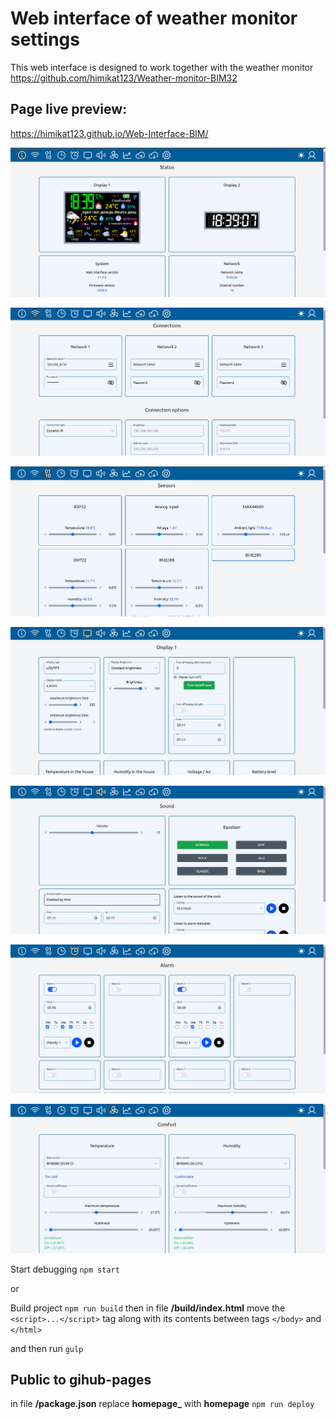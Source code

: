 # Web interface of weather monitor settings

This web interface is designed to work together with the weather monitor https://github.com/himikat123/Weather-monitor-BIM32

## Page live preview: 
https://himikat123.github.io/Web-Interface-BIM/

<p align="center"><img src="img/status.png" alt="web interface BIM "></p>
<p align="center"><img src="img/connections.png" alt="web interface BIM"></p>
<p align="center"><img src="img/sensors.png" alt="web interface BIM"></p>
<p align="center"><img src="img/display.png" alt="web interface BIM"></p>
<p align="center"><img src="img/sound.png" alt="web interface BIM"></p>
<p align="center"><img src="img/alarm.png" alt="web interface BIM"></p>
<p align="center"><img src="img/comfort.png" alt="web interface BIM"></p>

Start debugging
    `npm start`

or

Build project `npm run build` then in file **/build/index.html** move the `<script>...</script>` tag along with its contents between tags `</body>` and `</html>`

and then run `gulp`


## Public to gihub-pages
in file **/package.json** replace **homepage_** with **homepage** `npm run deploy`